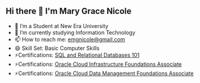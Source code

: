 ## Hi there 👋 I'm Mary Grace Nicole



- 🔭 I’m a Student at New Era University
- 🌱 I’m currently studying Information Technology
- 📫 How to reach me: emgnicole@gmail.com
- 😄 Skill Set: Basic Computer Skills
- ⚡Certifications: [SQL and Relational Databases 101](https://courses.cognitiveclass.ai/certificates/835cc20ef6fc4f5cb29ae2796e1de543)
- ⚡Certifications: [Oracle Cloud Infrastructure Foundations Associate](https://brm-certview.oracle.com/ords/certview/ecertificate?ssn=OC5417284&trackId=OCI2024FNDCFA&key=6582d719332c6ab176d92af7af43c66a9454a56c)
- ⚡Certifications: [Oracle Cloud Data Management Foundations Associate](https://brm-certview.oracle.com/ords/certview/ecertificate?ssn=OC5417284&trackId=OCI2024DCFA&key=bd056aa0c51d357c3ed6e0336db5c8783dfba892)
